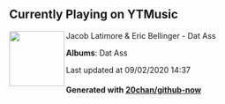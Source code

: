 ## Currently Playing on YTMusic

[<img align="left" width="100" src="https://lh3.googleusercontent.com/qE33YetphcTzprytXLpQXOp4UXZVE-BAcfWqU8Vm5Ki_ZAOkcPMk2wWTnXUMT2GKC5Moqc-Zzbl9P5WE">](https://music.youtube.com/channel/UCePq2plduaK7wGozqDZYF5A)

Jacob Latimore & Eric Bellinger - Dat Ass

**Albums**: Dat Ass

Last updated at 09/02/2020 14:37

#### Generated with [20chan/github-now](https://github.com/20chan/github-now)


<!--
**20chan/20chan** is a ✨ _special_ ✨ repository because its `README.md` (this file) appears on your GitHub profile.

Here are some ideas to get you started:

- 🔭 I’m currently working on ...
- 🌱 I’m currently learning ...
- 👯 I’m looking to collaborate on ...
- 🤔 I’m looking for help with ...
- 💬 Ask me about ...
- 📫 How to reach me: ...
- 😄 Pronouns: ...
- ⚡ Fun fact: ...
-->
